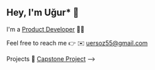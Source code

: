 ## Hey, I'm Uğur* 🙌

<!--
**ugrersoz/ugrersoz** is a ✨ _special_ ✨ repository because its `README.md` (this file) appears on your GitHub profile.

Here are some ideas to get you started:
-->

I'm a [Product Developer](https://www.linkedin.com/in/ersozugur/) 🧙‍♂️

Feel free to reach me 👉
✉️ [uersoz55@gmail.com](mailto:uersoz55@gmail.com) 

Projects
🧬 [Capstone Project](https://github.com/ugrersoz/Capstone_Project)
-->
